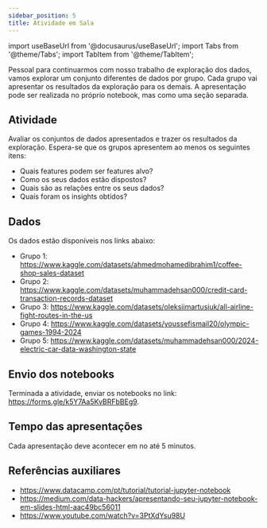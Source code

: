 ```yaml
---
sidebar_position: 5
title: Atividade em Sala
---
```


import useBaseUrl from '@docusaurus/useBaseUrl';
import Tabs from '@theme/Tabs';
import TabItem from '@theme/TabItem';

Pessoal para continuarmos com nosso trabalho de exploração dos dados, vamos explorar um conjunto diferentes de dados por grupo. Cada grupo vai apresentar os resultados da exploração para os demais. A apresentação pode ser realizada no próprio notebook, mas como uma seção separada.

## Atividade

Avaliar os conjuntos de dados apresentados e trazer os resultados da exploração. Espera-se que os grupos apresentem ao menos os seguintes itens:
- Quais features podem ser features alvo?
- Como os seus dados estão dispostos?
- Quais são as relações entre os seus dados?
- Quais foram os insights obtidos?

## Dados

Os dados estão disponíveis nos links abaixo:
- Grupo 1: https://www.kaggle.com/datasets/ahmedmohamedibrahim1/coffee-shop-sales-dataset
- Grupo 2: https://www.kaggle.com/datasets/muhammadehsan000/credit-card-transaction-records-dataset
- Grupo 3: https://www.kaggle.com/datasets/oleksiimartusiuk/all-airline-fight-routes-in-the-us
- Grupo 4: https://www.kaggle.com/datasets/youssefismail20/olympic-games-1994-2024
- Grupo 5: https://www.kaggle.com/datasets/muhammadehsan000/2024-electric-car-data-washington-state

## Envio dos notebooks

Terminada a atividade, enviar os notebooks no link: https://forms.gle/k5Y7Aa5KvBRFbBEg9.

## Tempo das apresentações

Cada apresentação deve acontecer em no até 5 minutos.

## Referências auxiliares

- https://www.datacamp.com/pt/tutorial/tutorial-jupyter-notebook
- https://medium.com/data-hackers/apresentando-seu-jupyter-notebook-em-slides-html-aac49bc56011
- https://www.youtube.com/watch?v=3PtXdYsu98U

